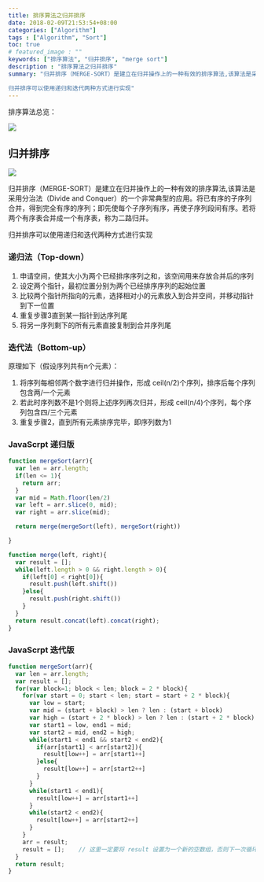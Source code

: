 ```yaml
---
title: 排序算法之归并排序
date: 2018-02-09T21:53:54+08:00
categories: ["Algorithm"]
tags : ["Algorithm", "Sort"]
toc: true
# featured_image : ""
keywords: ["排序算法", "归并排序", "merge sort"]
description : "排序算法之归并排序"
summary: "归并排序（MERGE-SORT）是建立在归并操作上的一种有效的排序算法,该算法是采用分治法（Divide and Conquer）的一个非常典型的应用。将已有序的子序列合并，得到完全有序的序列；即先使每个子序列有序，再使子序列段间有序。若将两个有序表合并成一个有序表，称为二路归并。

归并排序可以使用递归和迭代两种方式进行实现"
---
```




排序算法总览：

![](https://img-1256541035.cos.ap-shanghai.myqcloud.com/imgs/sort-sort.png)


## 归并排序

![](https://img-1256541035.cos.ap-shanghai.myqcloud.com/imgs/mergeSort-mergesort.gif)



归并排序（MERGE-SORT）是建立在归并操作上的一种有效的排序算法,该算法是采用分治法（Divide and Conquer）的一个非常典型的应用。将已有序的子序列合并，得到完全有序的序列；即先使每个子序列有序，再使子序列段间有序。若将两个有序表合并成一个有序表，称为二路归并。

归并排序可以使用递归和迭代两种方式进行实现


### 递归法（Top-down）
1. 申请空间，使其大小为两个已经排序序列之和，该空间用来存放合并后的序列
2. 设定两个指针，最初位置分别为两个已经排序序列的起始位置
3. 比较两个指针所指向的元素，选择相对小的元素放入到合并空间，并移动指针到下一位置
4. 重复步骤3直到某一指针到达序列尾
5. 将另一序列剩下的所有元素直接复制到合并序列尾

### 迭代法（Bottom-up）
原理如下（假设序列共有n个元素）：

1. 将序列每相邻两个数字进行归并操作，形成 ceil(n/2)个序列，排序后每个序列包含两/一个元素
2. 若此时序列数不是1个则将上述序列再次归并，形成 ceil(n/4)个序列，每个序列包含四/三个元素
3. 重复步骤2，直到所有元素排序完毕，即序列数为1

### JavaScrpt 递归版

```js
function mergeSort(arr){
  var len = arr.length;
  if(len <= 1){
    return arr;
  }
  var mid = Math.floor(len/2)
  var left = arr.slice(0, mid);
  var right = arr.slice(mid);

  return merge(mergeSort(left), mergeSort(right))

}

function merge(left, right){
  var result = [];
  while(left.length > 0 && right.length > 0){
    if(left[0] < right[0]){
      result.push(left.shift())
    }else{
      result.push(right.shift())
    }
  }
  return result.concat(left).concat(right);
}
```
### JavaScrpt 迭代版

```js
function mergeSort(arr){
  var len = arr.length;
  var result = [];
  for(var block=1; block < len; block = 2 * block){
    for(var start = 0; start < len; start = start + 2 * block){
      var low = start;
      var mid = (start + block) > len ? len : (start + block)
      var high = (start + 2 * block) > len ? len : (start + 2 * block)
      var start1 = low, end1 = mid;
      var start2 = mid, end2 = high;
      while(start1 < end1 && start2 < end2){
        if(arr[start1] < arr[start2]){
          result[low++] = arr[start1++]
        }else{
          result[low++] = arr[start2++]
        }
      }
      while(start1 < end1){
        result[low++] = arr[start1++]
      }
      while(start2 < end2){
        result[low++] = arr[start2++]
      }
    }
    arr = result;
    result = [];    // 这里一定要将 result 设置为一个新的空数组，否则下一次循环时，修改result的同时也会修改arr
  }
  return result;
}

```
